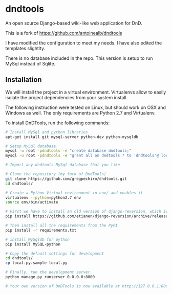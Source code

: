 dndtools
==========

An open source Django-based wiki-like web application for DnD.

This is a fork of https://github.com/antoinealb/dndtools

I have modified the configuration to meet my needs. I have also edited the templates slightlty.

There is no database included in the repo. This version is setup to run MySql instead of Sqlite.


Installation
------------
We will install the project in a virtual environment.
Virtualenvs allow to easily isolate the project dependencies from your system install.

The following instruction were tested on Linux, but should work on OSX and Windows as well.
The only requirements are Python 2.7 and Virtualenv.

To install DnDTools, run the following commands:

```sh
# Install MySql and python libraries
apt-get install git mysql-server python-dev python-mysqldb

# Setup MySql database
mysql -u root -pdndtools -e "create database dndtools;"
mysql -u root -pdndtools -e "grant all on dndtools.* to 'dndtools'@'localhost' identified by 'dndtools';"

# Import any dndtools MySql database that you like 

# Clone the repository (my fork of DndTools)
git clone https://github.com/gregpechiro/dndtools.git
cd dndtools/

# Create a Python Virtual environment in env/ and enables it
virtualenv --python=python2.7 env
source env/bin/activate

# First we have to install an old version of django-reversion, which is not in PyPI
pip install https://github.com/etianen/django-reversion/archive/release-1.3.3.zip

# Then install all the requirements from the PyPI
pip install -r requirements.txt

# install MySqldb for python
pip install MySQL-python

# Copy the default settings for development
cd dndtools/
cp local.py.sample local.py

# Finally, run the development server.
python manage.py runserver 0.0.0.0:8000

# Your own version of DnDTools is now available at http://127.0.0.1:8000
```
